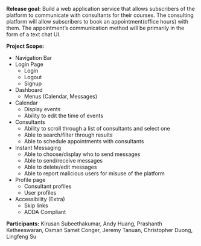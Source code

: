 **Release goal:** Build a web application service that allows subscribers of the platform to communicate with consultants for their courses. The consulting platform will allow subscribers to book an appointment(office hours) with them. The appointment’s communication method will be primarily in the form of a text chat UI.

**Project Scope:**



*   Navigation Bar
*   Login Page
    *   Login
    *   Logout
    *   Signup
*   Dashboard
    *   Menus (Calendar, Messages)
*   Calendar
    *   Display events
    *   Ability to edit the time of events
*   Consultants
    *   Ability to scroll through a list of consultants and select one
    *   Able to search/filter through results
    *   Able to schedule appointments with consultants
*   Instant Messaging
    *   Able to choose/display who to send messages
    *   Able to send/receive messages
    *   Able to delete/edit messages
    *   Able to report malicious users for misuse of the platform
*   Profile page
    *   Consultant profiles
    *   User profiles
*   Accessibility (Extra)
    *   Skip links
    *   AODA Compliant

**Participants:** Kirusan Subeethakumar, Andy Huang, Prashanth Ketheeswaran, Osman Samet Conger, Jeremy Tanuan, Christopher Duong, Lingfeng Su
